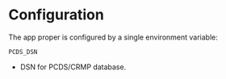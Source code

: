 # Configuration

The app proper is configured by a single environment variable:

`PCDS_DSN`
- DSN for PCDS/CRMP database.